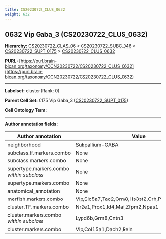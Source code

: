 ```yaml
---
title: CS20230722_CLUS_0632
weight: 632
---
```

## 0632 Vip Gaba_3 (CS20230722_CLUS_0632)
<b>Hierarchy: </b>
[CS20230722_CLAS_06](../CS20230722_CLAS_06) >
[CS20230722_SUBC_046](../CS20230722_SUBC_046) >
[CS20230722_SUPT_0175](../CS20230722_SUPT_0175) >
[CS20230722_CLUS_0632](../CS20230722_CLUS_0632)

**PURL:** [https://purl.brain-bican.org/taxonomy/CCN20230722/CS20230722_CLUS_0632](https://purl.brain-bican.org/taxonomy/CCN20230722/CS20230722_CLUS_0632)

---


**Labelset:** cluster (Rank: 0)

**Parent Cell Set:** 0175 Vip Gaba_3 ([CS20230722_SUPT_0175](../CS20230722_SUPT_0175))



**Cell Ontology Term:** 

[MARKER GENES.]: #


---

[TRANSFERRED ANNOTATIONS.]: #


[AUTHOR ANNOTATION FIELDS.]: #


**Author annotation fields:**

| Author annotation | Value |
|-------------------|-------|
|neighborhood|Subpallium-GABA|
|subclass.tf.markers.combo|None|
|subclass.markers.combo|None|
|supertype.markers.combo _within subclass_|None|
|supertype.markers.combo|None|
|anatomical_annotation|None|
|merfish.markers.combo|Vip,Slc5a7,Tac2,Grm8,Hs3st2,Crh,Penk,Vwc2l,Zfpm2|
|cluster.TF.markers.combo|Nr2e1,Prox1,Id4,Maf,Zfpm2,Npas1|
|cluster.markers.combo _within subclass_|Lypd6b,Grm8,Cntn3|
|cluster.markers.combo|Vip,Col15a1,Dach2,Reln|
